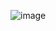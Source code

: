 ![image](https://user-images.githubusercontent.com/84810132/172555793-f6ad18b9-1379-49b1-993a-67205c6d28c3.png)
